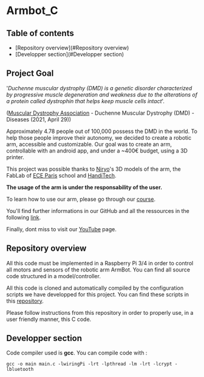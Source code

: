 # Armbot_C

## Table of contents
* [Repository overview](#Repository overview)
* [Developper section](#Developper section)


## Project Goal

'*Duchenne muscular dystrophy (DMD) is a genetic disorder characterized by progressive muscle degeneration and weakness due to the alterations of a protein called dystrophin that helps keep muscle cells intact*'. 

([Muscular Dystrophy Association](https://www.mda.org/disease/duchenne-muscular-dystrophy) - Duchenne Muscular Dystrophy (DMD) - Diseases (2021, April 29))

Approximately 4.78 people out of 100,000 possess the DMD in the world. To help those people improve their autonomy, we decided to create a robotic arm, accessible and customizable. Our goal was to create an arm, controllable with an android app, and under a ~400€ budget, using a 3D printer. 

This project was possible thanks to [Niryo](https://niryo.com/fr/)'s 3D models of the arm, the FabLab of [ECE Paris](https://www.ece.fr/) school and [HandiTech](https://handitech-france.fr/).

**The usage of the arm is under the responsability of the user.**

To learn how to use our arm, please go through our [course](https://rise.articulate.com/share/YxWGhuafWEo22Ty-tBzGM7W94fOSDhKb#/).

You'll find further informations in our GitHub and all the ressources in the following [link](https://drive.google.com/drive/folders/1EEAC_9meE7mFTIsfq7AG75mwahTAs3Wy?usp=sharing).

Finally, dont miss to visit our [YouTube](https://www.youtube.com/channel/UCcuagSu5sPNIdyUf5VJzb_w) page.

## Repository overview

All this code must be implemented in a Raspberry Pi 3/4 in order to control all motors and sensors of the robotic arm ArmBot.
You can find all source code structured in a model/controller.

All this code is cloned and automatically compiled by the configuration scripts we have developped for this project.
You can find these scripts in this [repository](https://github.com/ArmBot-ECE/ArmBot_Raspberry).

Please follow instructions from this repository in order to properly use, in a user friendly manner, this C code.

## Developper section

Code compiler used is **gcc**. You can compile code with :

	gcc -o main main.c -lwiringPi -lrt -lpthread -lm -lrt -lcrypt -lbluetooth


